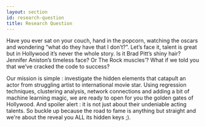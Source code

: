 ```yaml
---
layout: section
id: research-question
title: Research Question
---
```


Have you ever sat on your couch, hand in the popcorn, watching the oscars and wondering “what do they have that I don’t?”. 
Let’s face it, talent is great but in Hollywood it’s never the whole story. Is it Brad Pitt’s shiny hair? Jennifer Aniston’s timeless face? Or The Rock muscles’? 
What if we told you that we’ve cracked the code to success?

Our mission is simple : investigate the hidden elements that catapult an actor from struggling artist to international movie star. Using regression techniques, clustering analysis, network connections and adding a bit of machine learning magic, we are ready to open for you the golden gates of Hollywood. And spoiler alert : it is not just about their undeniable acting talents. So buckle up because the road to fame is anything but straight and we're about the reveal you ALL its hidden keys ;).
